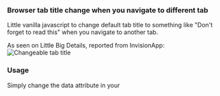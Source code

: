 ### Browser tab title change when you navigate to different tab  
Little vanilla javascript to change default tab title to something like "Don't forget to read this" when you navigate to another tab.  

As seen on Little Big Details, reported from InvisionApp:  
![Changeable tab title](http://33.media.tumblr.com/e341e14053dfbb6ef2b90263d772bbae/tumblr_nayz0ydGYE1qea4hso1_400.gif)  

### Usage
Simply change the data attribute in your <title> and include the javascript file.  

    <script src="tabTitleChange.js" async></script>
